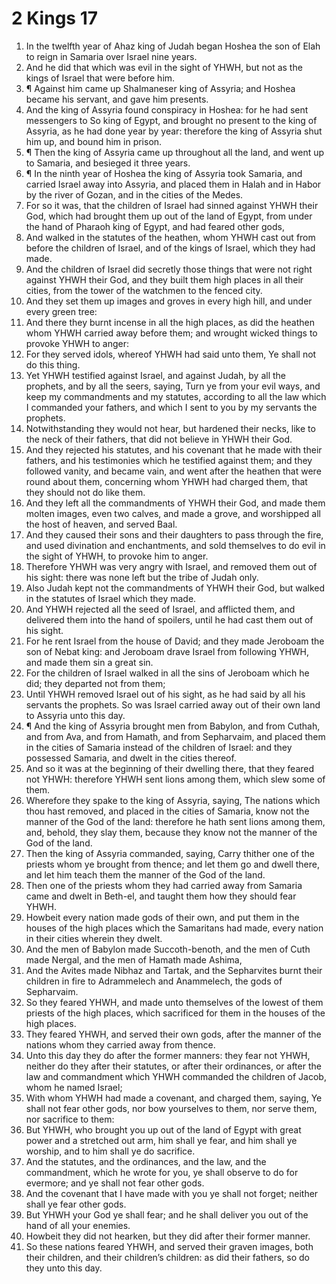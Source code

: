 ﻿# 2 Kings 17
1. In the twelfth year of Ahaz king of Judah began Hoshea the son of Elah to reign in Samaria over Israel nine years. 
2. And he did that which was evil in the sight of YHWH, but not as the kings of Israel that were before him. 
3. ¶ Against him came up Shalmaneser king of Assyria; and Hoshea became his servant, and gave him presents. 
4. And the king of Assyria found conspiracy in Hoshea: for he had sent messengers to So king of Egypt, and brought no present to the king of Assyria, as he had done year by year: therefore the king of Assyria shut him up, and bound him in prison. 
5. ¶ Then the king of Assyria came up throughout all the land, and went up to Samaria, and besieged it three years. 
6. ¶ In the ninth year of Hoshea the king of Assyria took Samaria, and carried Israel away into Assyria, and placed them in Halah and in Habor by the river of Gozan, and in the cities of the Medes. 
7. For so it was, that the children of Israel had sinned against YHWH their God, which had brought them up out of the land of Egypt, from under the hand of Pharaoh king of Egypt, and had feared other gods, 
8. And walked in the statutes of the heathen, whom YHWH cast out from before the children of Israel, and of the kings of Israel, which they had made. 
9. And the children of Israel did secretly those things that were not right against YHWH their God, and they built them high places in all their cities, from the tower of the watchmen to the fenced city. 
10. And they set them up images and groves in every high hill, and under every green tree: 
11. And there they burnt incense in all the high places, as did the heathen whom YHWH carried away before them; and wrought wicked things to provoke YHWH to anger: 
12. For they served idols, whereof YHWH had said unto them, Ye shall not do this thing. 
13. Yet YHWH testified against Israel, and against Judah, by all the prophets, and by all the seers, saying, Turn ye from your evil ways, and keep my commandments and my statutes, according to all the law which I commanded your fathers, and which I sent to you by my servants the prophets. 
14. Notwithstanding they would not hear, but hardened their necks, like to the neck of their fathers, that did not believe in YHWH their God. 
15. And they rejected his statutes, and his covenant that he made with their fathers, and his testimonies which he testified against them; and they followed vanity, and became vain, and went after the heathen that were round about them, concerning whom YHWH had charged them, that they should not do like them. 
16. And they left all the commandments of YHWH their God, and made them molten images, even two calves, and made a grove, and worshipped all the host of heaven, and served Baal. 
17. And they caused their sons and their daughters to pass through the fire, and used divination and enchantments, and sold themselves to do evil in the sight of YHWH, to provoke him to anger. 
18. Therefore YHWH was very angry with Israel, and removed them out of his sight: there was none left but the tribe of Judah only. 
19. Also Judah kept not the commandments of YHWH their God, but walked in the statutes of Israel which they made. 
20. And YHWH rejected all the seed of Israel, and afflicted them, and delivered them into the hand of spoilers, until he had cast them out of his sight. 
21. For he rent Israel from the house of David; and they made Jeroboam the son of Nebat king: and Jeroboam drave Israel from following YHWH, and made them sin a great sin. 
22. For the children of Israel walked in all the sins of Jeroboam which he did; they departed not from them; 
23. Until YHWH removed Israel out of his sight, as he had said by all his servants the prophets. So was Israel carried away out of their own land to Assyria unto this day. 
24. ¶ And the king of Assyria brought men from Babylon, and from Cuthah, and from Ava, and from Hamath, and from Sepharvaim, and placed them in the cities of Samaria instead of the children of Israel: and they possessed Samaria, and dwelt in the cities thereof. 
25. And so it was at the beginning of their dwelling there, that they feared not YHWH: therefore YHWH sent lions among them, which slew some of them. 
26. Wherefore they spake to the king of Assyria, saying, The nations which thou hast removed, and placed in the cities of Samaria, know not the manner of the God of the land: therefore he hath sent lions among them, and, behold, they slay them, because they know not the manner of the God of the land. 
27. Then the king of Assyria commanded, saying, Carry thither one of the priests whom ye brought from thence; and let them go and dwell there, and let him teach them the manner of the God of the land. 
28. Then one of the priests whom they had carried away from Samaria came and dwelt in Beth-el, and taught them how they should fear YHWH. 
29. Howbeit every nation made gods of their own, and put them in the houses of the high places which the Samaritans had made, every nation in their cities wherein they dwelt. 
30. And the men of Babylon made Succoth-benoth, and the men of Cuth made Nergal, and the men of Hamath made Ashima, 
31. And the Avites made Nibhaz and Tartak, and the Sepharvites burnt their children in fire to Adrammelech and Anammelech, the gods of Sepharvaim. 
32. So they feared YHWH, and made unto themselves of the lowest of them priests of the high places, which sacrificed for them in the houses of the high places. 
33. They feared YHWH, and served their own gods, after the manner of the nations whom they carried away from thence. 
34. Unto this day they do after the former manners: they fear not YHWH, neither do they after their statutes, or after their ordinances, or after the law and commandment which YHWH commanded the children of Jacob, whom he named Israel; 
35. With whom YHWH had made a covenant, and charged them, saying, Ye shall not fear other gods, nor bow yourselves to them, nor serve them, nor sacrifice to them: 
36. But YHWH, who brought you up out of the land of Egypt with great power and a stretched out arm, him shall ye fear, and him shall ye worship, and to him shall ye do sacrifice. 
37. And the statutes, and the ordinances, and the law, and the commandment, which he wrote for you, ye shall observe to do for evermore; and ye shall not fear other gods. 
38. And the covenant that I have made with you ye shall not forget; neither shall ye fear other gods. 
39. But YHWH your God ye shall fear; and he shall deliver you out of the hand of all your enemies. 
40. Howbeit they did not hearken, but they did after their former manner. 
41. So these nations feared YHWH, and served their graven images, both their children, and their children’s children: as did their fathers, so do they unto this day. 
